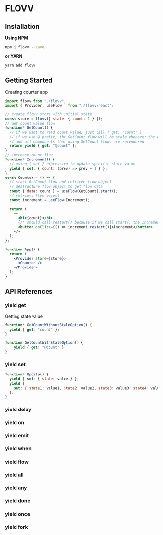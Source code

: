 # FLOVV

## Installation

**Using NPM**

```bash
npm i flovv --save
```

**or YARN**

```bash
yarn add flovv
```

## Getting Started

Creating counter app

```jsx
import flovv from "./flovv";
import { Provider, useFlow } from "./flovv/react";

// create flovv store with initial state
const store = flovv({ state: { count: 1 } });
// get count value flow
function* GetCount() {
  // if we want to read count value, just call { get: "count" }
  // if we use @ prefix, the GetCount flow will be stale whenever the count state is changed
  // and all components that using GetCount flow, are rerendered
  return yield { get: "@count" };
}
// increase count flow
function* Increment() {
  // using { set } expression to update specific state value
  yield { set: { count: (prev) => prev + 1 } };
}
const Counter = () => {
  // start GetCount flow and retrieve flow object
  // destructure flow object to get flow data
  const { data: count } = useFlow(GetCount).start();
  // retrieve flow object
  const increment = useFlow(Increment);

  return (
    <>
      <h1>{count}</h1>
      {/* should call restart() because if we call start() the Increment flow will be executed once */}
      <button onClick={() => increment.restart()}>Increment</button>
    </>
  );
};

function App() {
  return (
    <Provider store={store}>
      <Counter />
    </Provider>
  );
}
```

## API References

### yield get

Getting state value

```js
function* GetCountWithoutStaleOption() {
  yield { get: "count" };
}

function GetCountWithStaleOption() {
    yield { get: "@count" }
}
```

### yield set

```js
function* Update() {
  yield { set: { state: value } };
  yield {
    set: { state1: value1, state2: value2, state3: value3, state4: value4 },
  };
}
```

### yield delay

### yield on

### yield emit

### yield when

### yield flow

### yield all

### yield any

### yield done

### yield once

### yield fork
